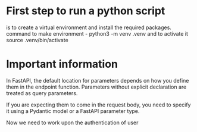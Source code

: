 # First step to run a python script

is to create a virtual environment and install the required packages.
command to make environment - python3 -m venv .venv
and to activate it source .venv/bin/activate

# Important information

In FastAPI, the default location for parameters depends on how you define them in the endpoint function. Parameters without explicit declaration are treated as query parameters.

If you are expecting them to come in the request body, you need to specify it using a Pydantic model or a FastAPI parameter type.

Now we need to work upon the authentication of user

